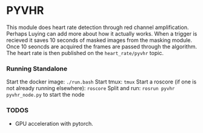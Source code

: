 # PYVHR
This module does heart rate detection through red channel amplification. Perhaps Luying can add more about how it actually works. When a trigger is recieved it saves 10 seconds of masked images from the masking module. Once 10 seoncds are acquired the frames are passed through the algorithm. The heart rate is then published on the `heart_rate/pyvhr` topic. 

### Running Standalone
Start the docker image: `./run.bash`
Start tmux: `tmux`
Start a roscore (if one is not already running elsewhere): `roscore`
Split and run: `rosrun pyvhr pyvhr_node.py` to start the node

### TODOS
 - GPU acceleration with pytorch.
